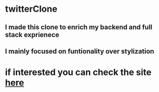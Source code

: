# twitterClone
## I made this clone to enrich my backend and full stack exprienece
## I mainly focused on funtionality over stylization
# if interested you can check the site [here](https://main-twitter.herokuapp.com/) 
